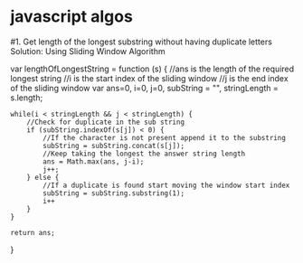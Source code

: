 # javascript algos



#1. Get length of the longest substring without having duplicate letters
Solution: Using Sliding Window Algorithm

var lengthOfLongestString = function (s) {
    //ans is the length of the required longest string
    //i is the start index of the sliding window
    //j is the end index of the sliding window
    var ans=0, i=0, j=0, subString = "", stringLength = s.length;
    
    while(i < stringLength && j < stringLength) {
        //Check for duplicate in the sub string
        if (subString.indexOf(s[j]) < 0) {
            //If the character is not present append it to the substring
            subString = subString.concat(s[j]);
            //Keep taking the longest the answer string length
            ans = Math.max(ans, j-i);
            j++;
        } else {
            //If a duplicate is found start moving the window start index
            subString = subString.substring(1);
            i++
        }
    }
    
    return ans;
 }
            

